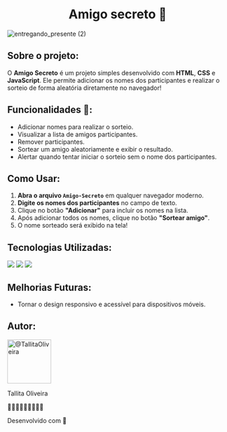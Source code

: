   <h1 align="center">Amigo secreto  🎉 </h1>

![entregando_presente (2)](https://github.com/user-attachments/assets/e3a5a19f-e29c-4ebc-9a05-abb53e722d93)

## Sobre o projeto: 

O **Amigo Secreto** é um projeto simples desenvolvido com **HTML**, **CSS** e **JavaScript**. Ele permite adicionar os nomes dos participantes e realizar o sorteio de forma aleatória diretamente no navegador!

## Funcionalidades 🔧:

- Adicionar nomes para realizar o  sorteio.
- Visualizar a lista de amigos participantes.
- Remover participantes.
- Sortear um amigo aleatoriamente e exibir o resultado.
- Alertar quando tentar iniciar o sorteio sem o nome dos participantes.

## Como Usar:

1. **Abra o arquivo `Amigo-Secreto`** em qualquer navegador moderno.
2. **Digite os nomes dos participantes** no campo de texto.
3. Clique no botão **"Adicionar"** para incluir os nomes na lista.
4. Após adicionar todos os nomes, clique no botão **"Sortear amigo"**.
5. O nome sorteado será exibido na tela!

## Tecnologias Utilizadas:
<div>
  <img src="https://img.shields.io/badge/HTML-239120?style=for-the-badge&logo=html5&logoColor=white">
  <img src="https://img.shields.io/badge/CSS-239120?&style=for-the-badge&logo=css3&logoColor=white">
  <img src="https://img.shields.io/badge/JavaScript-F7DF1E?style=for-the-badge&logo=javascript&logoColor=black">
</div>

## Melhorias Futuras:

- Tornar o design responsivo e acessível para dispositivos móveis.

## Autor:
<div>
  <img class="avatar rounded-2 avatar-user" src="https://avatars.githubusercontent.com/u/195286571?s=400&amp;u=cb420fdf565adcd0eccfa49d9dc84802356d14ff&amp;v=4" width="100" height="100" alt="@TallitaOliveira">
  <p>Tallita Oliveira</p>
</div>
🌷🌼🌷🌼🌷🌼🌷🌼🌷

Desenvolvido com 💜










